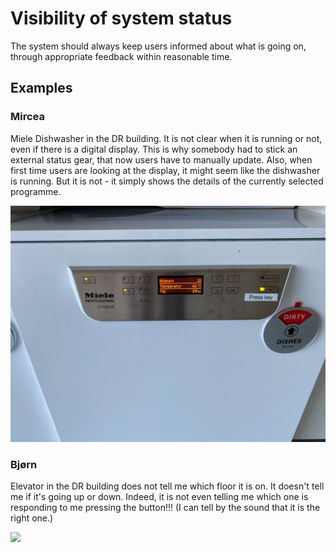 # Visibility of system status

The system should always keep users informed about what is going on, through appropriate feedback within reasonable time.

## Examples

### Mircea 
Miele Dishwasher in the DR building. It is not clear when it is running or not, even if there is a digital display. This is why somebody had to stick an external status gear, that now users have to manually update. Also, when first time users are looking at the display, it might seem like the dishwasher is running. But it is not - it simply shows the details of the currently selected programme.

![](./images/mircea-dishwasher-status.jpg)

### Bjørn
Elevator in the DR building does not tell me which floor it is on. It doesn't tell me if it's going up or down. Indeed, it is not even telling me which one is responding to me pressing the button!!! (I can tell by the sound that it is the right one.)

![](./images/bjørn-elevator-status.jpg) 
